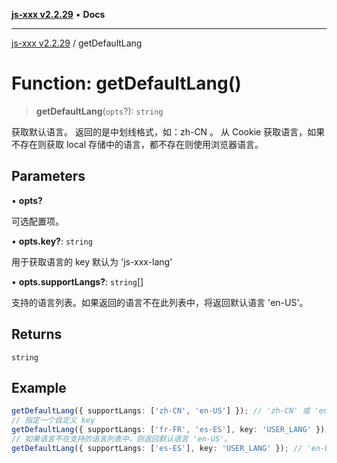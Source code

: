 [**js-xxx v2.2.29**](../README.md) • **Docs**

***

[js-xxx v2.2.29](../README.md) / getDefaultLang

# Function: getDefaultLang()

> **getDefaultLang**(`opts`?): `string`

获取默认语言。
返回的是中划线格式，如：zh-CN 。
从 Cookie 获取语言，如果不存在则获取 local 存储中的语言，都不存在则使用浏览器语言。

## Parameters

• **opts?**

可选配置项。

• **opts.key?**: `string`

用于获取语言的 key 默认为 'js-xxx-lang'

• **opts.supportLangs?**: `string`[]

支持的语言列表。如果返回的语言不在此列表中，将返回默认语言 'en-US'。

## Returns

`string`

## Example

```ts
getDefaultLang({ supportLangs: ['zh-CN', 'en-US'] }); // 'zh-CN' 或 'en-US'
// 指定一个自定义 key
getDefaultLang({ supportLangs: ['fr-FR', 'es-ES'], key: 'USER_LANG' }); // 'fr-FR' 或 'es-ES'
// 如果语言不在支持的语言列表中，则返回默认语言 'en-US'。
getDefaultLang({ supportLangs: ['es-ES'], key: 'USER_LANG' }); // 'en-US' (假设获取的语言为 'fr_FR')
```
